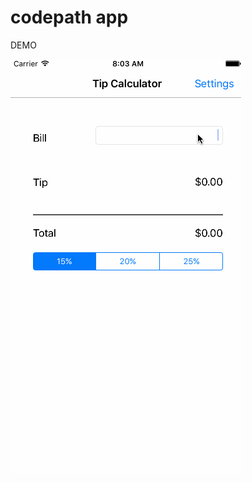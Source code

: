 # codepath app

DEMO

![alt tag](https://github.com/amscher/codepath-app/blob/master/tipper/demo.gif)

